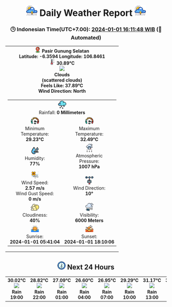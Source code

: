 # <h1 align='center'><img height='35' src='images/cloud.png'> Daily Weather Report <img height='35' src='images/cloud.png'></h1>
<h3 align='center'>🕒 Indonesian Time(UTC+7.00): <u>2024-01-01 16:11:48 WIB</u> (🤖Automated)</h3>

<table align='center'>
<tr>
<td align='center'><img src='images/placeholder.png' height='18'> <b>Pasir Gunung Selatan</b><br><b>Latitude: -6.3594 Longitude: 106.8461</b><br><img src='images/thermometer.png' height='18'> <b>30.89°C</b><br><img src='https://openweathermap.org/img/w/03d.png' height='50'><br><b>Clouds</b><br><b>(scattered clouds)</b><br><b>Feels Like: 37.89°C<br><b>Wind Direction: North</b></b></td>
</tr>
<td>
<table>
<tr>
<td align=center colspan=2><img src=images/rain.png height=25><br>Rainfall: <b>0 Millimeters</b></td>
</tr>
<tr>
<td align='center'><img src='images/fast.png' height='25'><br>Minimum<br>Temperature:<br><b>29.23°C</b></td>
<td align='center'><img src='images/fast.png' height='25'><br>Maximum<br>Temperature:<br><b>32.49°C</b></td>
</tr>
<tr>
<td align='center'><img src='images/humidity.png' height='25'><br>Humidity:<br><b>77%</b></td>
<td align='center'><img src='images/atmospheric.png' height='25'><br>Atmospheric<br>Pressure:<br><b>1007 hPa</b></td>
</tr>
<tr>
<td align='center'><img src='images/air-flow.png' height='25'><br>Wind Speed:<br><b>2.57 m/s</b><br>Wind Gust Speed:<br><b>0 m/s</b></td>
<td align='center'><img src='images/anemometer.png' height='25'><br>Wind Direction:<br><b>10°</b></td>
</tr>
<tr>
<td align='center'><img src='images/cloudy.png' height='25'><br>Cloudiness:<br><b>40%</b></td>
<td align='center'><img src='images/low-visibility.png' height='25'><br>Visibility:<br><b>6000 Meters</b></td>
</tr>
<tr>
<td align='center'><img src='images/sunrise.png' height='25'><br>Sunrise:<br><b>2024-01-01 05:41:04</b></td>
<td align='center'><img src='images/sunsets.png' height='25'><br>Sunset:<br><b>2024-01-01 18:10:06</b></td>
</tr>
</table>
</table>
<h2 align=center><img src=images/clock.png height=25> Next 24 Hours</h2>
<table align=center>
<tr>
<td align=center><b>30.02°C</b><br><img src='https://openweathermap.org/img/w/10n.png' height='50'><br><b>Rain</b><br><b>19:00</b></td>
<td align=center><b>28.82°C</b><br><img src='https://openweathermap.org/img/w/10n.png' height='50'><br><b>Rain</b><br><b>22:00</b></td>
<td align=center><b>27.09°C</b><br><img src='https://openweathermap.org/img/w/10n.png' height='50'><br><b>Rain</b><br><b>01:00</b></td>
<td align=center><b>26.60°C</b><br><img src='https://openweathermap.org/img/w/10n.png' height='50'><br><b>Rain</b><br><b>04:00</b></td>
<td align=center><b>26.95°C</b><br><img src='https://openweathermap.org/img/w/10d.png' height='50'><br><b>Rain</b><br><b>07:00</b></td>
<td align=center><b>29.29°C</b><br><img src='https://openweathermap.org/img/w/10d.png' height='50'><br><b>Rain</b><br><b>10:00</b></td>
<td align=center><b>31.17°C</b><br><img src='https://openweathermap.org/img/w/10d.png' height='50'><br><b>Rain</b><br><b>13:00</b></td>
<td align=center><b>30.97°C</b><br><img src='https://openweathermap.org/img/w/10d.png' height='50'><br><b>Rain</b><br><b>16:00</b></td>
</tr>
</table>
